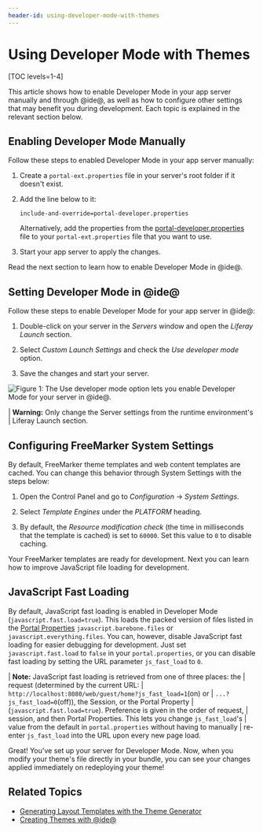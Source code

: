```yaml
---
header-id: using-developer-mode-with-themes
---
```


# Using Developer Mode with Themes

[TOC levels=1-4]

This article shows how to enable Developer Mode in your app server manually and 
through @ide@, as well as how to configure other settings that may benefit you 
during development. Each topic is explained in the relevant section below. 

## Enabling Developer Mode Manually

Follow these steps to enabled Developer Mode in your app server manually:

1.  Create a `portal-ext.properties` file in your server's root folder if it 
    doesn't exist.
    
2.  Add the line below to it:

    ```properties
    include-and-override=portal-developer.properties
    ```
    
    Alternatively, add the properties from the 
    [portal-developer.properties](https://github.com/liferay/liferay-portal/blob/7.2.x/portal-impl/src/portal-developer.properties) 
    file to your `portal-ext.properties` file that you want to use.
    
3.  Start your app server to apply the changes.

Read the next section to learn how to enable Developer Mode in @ide@. 

## Setting Developer Mode in @ide@

Follow these steps to enable Developer Mode for your app server in @ide@:
 
1.  Double-click on your server in the *Servers* window and open the 
    *Liferay Launch* section.
 
2.  Select *Custom Launch Settings* and check the *Use developer mode* option. 

3.  Save the changes and start your server. 

![Figure 1: The *Use developer mode* option lets you enable Developer Mode for your server in @ide@.](../../../../images/developer-mode-ide.png)

| **Warning:** Only change the Server settings from the runtime environment's 
| Liferay Launch section.

## Configuring FreeMarker System Settings

By default, FreeMarker theme templates and web content templates are cached. You 
can change this behavior through System Settings with the steps below:

1.  Open the Control Panel and go to *Configuration* &rarr; *System Settings*.

2.  Select *Template Engines* under the *PLATFORM* heading.

3.  By default, the *Resource modification check* (the time in milliseconds that
    the template is cached) is set to `60000`. Set this value to `0` to disable
    caching.

Your FreeMarker templates are ready for development. Next you can learn how to 
improve JavaScript file loading for development. 

## JavaScript Fast Loading

By default, JavaScript fast loading is enabled in Developer Mode 
(`javascript.fast.load=true`). This loads the packed version of files listed in 
the 
[Portal Properties](https://docs.liferay.com/portal/7.2-latest/propertiesdoc/portal.properties.html#JavaScript) 
`javascript.barebone.files` or `javascript.everything.files`. You can, however, 
disable JavaScript fast loading for easier debugging for development. Just set 
`javascript.fast.load` to `false` in your `portal.properties`, or you can 
disable fast loading by setting the URL parameter `js_fast_load` to `0`.

| **Note:** JavaScript fast loading is retrieved from one of three places: the 
| request (determined by the current URL: 
| `http://localhost:8080/web/guest/home?js_fast_load=1`(on) or 
| `...?js_fast_load=0`(off)), the Session, or the Portal Property 
| (`javascript.fast.load=true`). Preference is given in the order of request, 
| session, and then Portal Properties. This lets you change `js_fast_load`'s 
| value from the default in `portal.properties` without having to manually 
| re-enter `js_fast_load` into the URL upon every new page load.

Great! You've set up your server for Developer Mode. Now, when you modify your 
theme's file directly in your bundle, you can see your changes applied 
immediately on redeploying your theme!

## Related Topics

- [Generating Layout Templates with the Theme Generator](/developer/reference/-/knowledge_base/7-2/creating-layout-templates-with-the-themes-generator)
- [Creating Themes with @ide@](/developer/reference/-/knowledge_base/7-2/creating-themes-with-liferay-ide)
